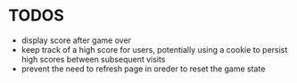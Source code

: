 # TODOS

- display score after game over
- keep track of a high score for users, potentially using a cookie to persist high scores between subsequent visits
- prevent the need to refresh page in oreder to reset the game state

